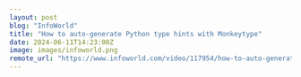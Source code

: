 ```yaml
---
layout: post
blog: "InfoWorld"
title: "How to auto-generate Python type hints with Monkeytype"
date: 2024-06-11T14:23:00Z
image: images/infoworld.png
remote_url: "https://www.infoworld.com/video/117954/how-to-auto-generate-python-type-hints-with-monkeytype#tk.rss_applicationdevelopment"
---
```

